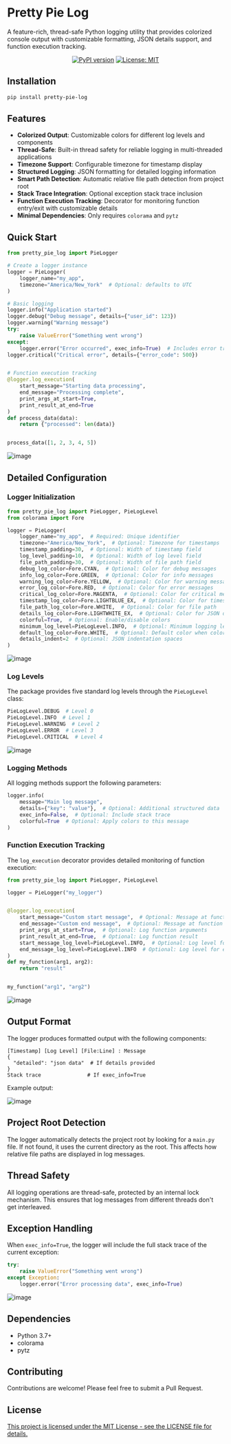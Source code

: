 # Pretty Pie Log

A feature-rich, thread-safe Python logging utility that provides colorized console output with customizable formatting,
JSON details support, and function execution tracking.

<div align="center">

[![PyPI version](https://badge.fury.io/py/pretty-pie-log.svg)](https://badge.fury.io/py/pretty-pie-log)
[![License: MIT](https://img.shields.io/badge/License-MIT-yellow.svg)](https://opensource.org/licenses/MIT)

</div>

## Installation

```bash
pip install pretty-pie-log
```

## Features

- **Colorized Output**: Customizable colors for different log levels and components
- **Thread-Safe**: Built-in thread safety for reliable logging in multi-threaded applications
- **Timezone Support**: Configurable timezone for timestamp display
- **Structured Logging**: JSON formatting for detailed logging information
- **Smart Path Detection**: Automatic relative file path detection from project root
- **Stack Trace Integration**: Optional exception stack trace inclusion
- **Function Execution Tracking**: Decorator for monitoring function entry/exit with customizable details
- **Minimal Dependencies**: Only requires `colorama` and `pytz`

## Quick Start

```python
from pretty_pie_log import PieLogger

# Create a logger instance
logger = PieLogger(
    logger_name="my_app",
    timezone="America/New_York"  # Optional: defaults to UTC
)

# Basic logging
logger.info("Application started")
logger.debug("Debug message", details={"user_id": 123})
logger.warning("Warning message")
try:
    raise ValueError("Something went wrong")
except:
    logger.error("Error occurred", exec_info=True)  # Includes error trace
logger.critical("Critical error", details={"error_code": 500})


# Function execution tracking
@logger.log_execution(
    start_message="Starting data processing",
    end_message="Processing complete",
    print_args_at_start=True,
    print_result_at_end=True
)
def process_data(data):
    return {"processed": len(data)}


process_data([1, 2, 3, 4, 5])
```

![image](https://github.com/user-attachments/assets/57f7474d-21d5-4beb-9f67-6054d330e5a6)


## Detailed Configuration

### Logger Initialization

```python
from pretty_pie_log import PieLogger, PieLogLevel
from colorama import Fore

logger = PieLogger(
    logger_name="my_app",  # Required: Unique identifier
    timezone="America/New_York",  # Optional: Timezone for timestamps
    timestamp_padding=30,  # Optional: Width of timestamp field
    log_level_padding=10,  # Optional: Width of log level field
    file_path_padding=30,  # Optional: Width of file path field
    debug_log_color=Fore.CYAN,  # Optional: Color for debug messages
    info_log_color=Fore.GREEN,  # Optional: Color for info messages
    warning_log_color=Fore.YELLOW,  # Optional: Color for warning messages
    error_log_color=Fore.RED,  # Optional: Color for error messages
    critical_log_color=Fore.MAGENTA,  # Optional: Color for critical messages
    timestamp_log_color=Fore.LIGHTBLUE_EX,  # Optional: Color for timestamp
    file_path_log_color=Fore.WHITE,  # Optional: Color for file path
    details_log_color=Fore.LIGHTWHITE_EX,  # Optional: Color for JSON details
    colorful=True,  # Optional: Enable/disable colors
    minimum_log_level=PieLogLevel.INFO,  # Optional: Minimum logging level
    default_log_color=Fore.WHITE,  # Optional: Default color when colorful=False
    details_indent=2  # Optional: JSON indentation spaces
)
```

![image](https://github.com/user-attachments/assets/24fe9c46-1108-4381-a1d0-60c870b1832a)


### Log Levels

The package provides five standard log levels through the `PieLogLevel` class:

```python
PieLogLevel.DEBUG  # Level 0
PieLogLevel.INFO  # Level 1
PieLogLevel.WARNING  # Level 2
PieLogLevel.ERROR  # Level 3
PieLogLevel.CRITICAL  # Level 4
```

![image](https://github.com/user-attachments/assets/a2bac36f-33a6-4f4e-83f1-9fed6976bdd2)


### Logging Methods

All logging methods support the following parameters:

```python
logger.info(
    message="Main log message",
    details={"key": "value"},  # Optional: Additional structured data
    exec_info=False,  # Optional: Include stack trace
    colorful=True  # Optional: Apply colors to this message
)
```

### Function Execution Tracking

The `log_execution` decorator provides detailed monitoring of function execution:

```python
from pretty_pie_log import PieLogger, PieLogLevel

logger = PieLogger("my_logger")


@logger.log_execution(
    start_message="Custom start message",  # Optional: Message at function start
    end_message="Custom end message",  # Optional: Message at function end
    print_args_at_start=True,  # Optional: Log function arguments
    print_result_at_end=True,  # Optional: Log function result
    start_message_log_level=PieLogLevel.INFO,  # Optional: Log level for start
    end_message_log_level=PieLogLevel.INFO  # Optional: Log level for end
)
def my_function(arg1, arg2):
    return "result"


my_function("arg1", "arg2")
```

![image](https://github.com/user-attachments/assets/40fc19e2-89b5-4fc7-9437-7acc9f98c6a2)


## Output Format

The logger produces formatted output with the following components:

```
[Timestamp] [Log Level] [File:Line] : Message
{
  "detailed": "json data"  # If details provided
}
Stack trace               # If exec_info=True
```

Example output:

![image](https://github.com/user-attachments/assets/7bf4908c-469b-44a1-82bd-b51f54e85071)


## Project Root Detection

The logger automatically detects the project root by looking for a `main.py` file. If not found, it uses the current
directory as the root. This affects how relative file paths are displayed in log messages.

## Thread Safety

All logging operations are thread-safe, protected by an internal lock mechanism. This ensures that log messages from
different threads don't get interleaved.

## Exception Handling

When `exec_info=True`, the logger will include the full stack trace of the current exception:

```python
try:
    raise ValueError("Something went wrong")
except Exception:
    logger.error("Error processing data", exec_info=True)
```

![image](https://github.com/user-attachments/assets/644375fd-f7ba-4371-a809-cebff5f9c907)


## Dependencies

- Python 3.7+
- colorama
- pytz

## Contributing

Contributions are welcome! Please feel free to submit a Pull Request.

## License

[This project is licensed under the MIT License - see the LICENSE file for details.](LICENSE)